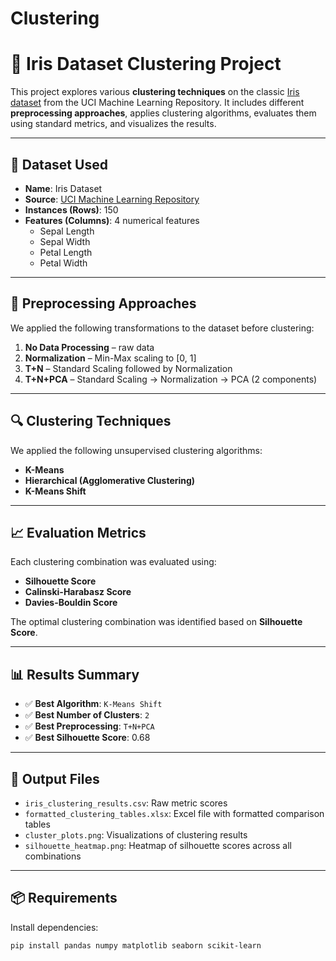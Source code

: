 # Clustering
# 🌸 Iris Dataset Clustering Project

This project explores various **clustering techniques** on the classic [Iris dataset](https://archive.ics.uci.edu/ml/datasets/iris) from the UCI Machine Learning Repository. It includes different **preprocessing approaches**, applies clustering algorithms, evaluates them using standard metrics, and visualizes the results.

---

## 📂 Dataset Used

- **Name**: Iris Dataset  
- **Source**: [UCI Machine Learning Repository](https://archive.ics.uci.edu/ml/datasets/iris)  
- **Instances (Rows)**: 150  
- **Features (Columns)**: 4 numerical features
  - Sepal Length
  - Sepal Width
  - Petal Length
  - Petal Width

---

## 🔄 Preprocessing Approaches

We applied the following transformations to the dataset before clustering:

1. **No Data Processing** – raw data
2. **Normalization** – Min-Max scaling to [0, 1]
3. **T+N** – Standard Scaling followed by Normalization
4. **T+N+PCA** – Standard Scaling → Normalization → PCA (2 components)

---

## 🔍 Clustering Techniques

We applied the following unsupervised clustering algorithms:

- **K-Means**
- **Hierarchical (Agglomerative Clustering)**
- **K-Means Shift** 

---

## 📈 Evaluation Metrics

Each clustering combination was evaluated using:

- **Silhouette Score**
- **Calinski-Harabasz Score**
- **Davies-Bouldin Score**

The optimal clustering combination was identified based on **Silhouette Score**.

---

## 📊 Results Summary

- ✅ **Best Algorithm**: `K-Means Shift`
- ✅ **Best Number of Clusters**: `2`
- ✅ **Best Preprocessing**: `T+N+PCA`
- ✅ **Best Silhouette Score**: 0.68

---

## 📁 Output Files

- `iris_clustering_results.csv`: Raw metric scores  
- `formatted_clustering_tables.xlsx`: Excel file with formatted comparison tables  
- `cluster_plots.png`: Visualizations of clustering results  
- `silhouette_heatmap.png`: Heatmap of silhouette scores across all combinations

---

## 📦 Requirements

Install dependencies:

```bash
pip install pandas numpy matplotlib seaborn scikit-learn
